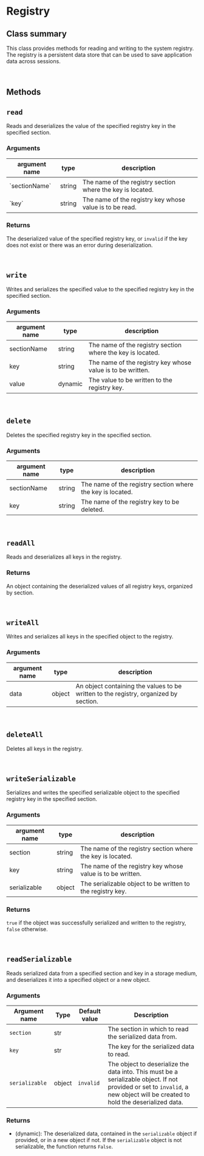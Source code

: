 # Registry

Class summary
-------------

This class provides methods for reading and writing to the system registry. The registry is a persistent data store that can be used to save application data across sessions.


<br />

## Methods

## `read`

Reads and deserializes the value of the specified registry key in the specified section.

### Arguments

| argument name | type | description |
| ---| ---| --- |
| \`sectionName\` | string | The name of the registry section where the key is located. |
| \`key\` | string | The name of the registry key whose value is to be read. |

### Returns

The deserialized value of the specified registry key, or `invalid` if the key does not exist or there was an error during deserialization.

<br />


## `write`
Writes and serializes the specified value to the specified registry key in the specified section.

### Arguments

| argument name | type | description |
| ---| ---| --- |
| sectionName | string | The name of the registry section where the key is located. |
| key | string | The name of the registry key whose value is to be written. |
| value | dynamic | The value to be written to the registry key. |

<br />


## `delete`
Deletes the specified registry key in the specified section.

#####

### Arguments

| argument name | type | description |
| ---| ---| --- |
| sectionName | string | The name of the registry section where the key is located. |
| key | string | The name of the registry key to be deleted. |

<br />

## `readAll`

Reads and deserializes all keys in the registry.

### Returns

An object containing the deserialized values of all registry keys, organized by section.

<br />

## `writeAll`
Writes and serializes all keys in the specified object to the registry.

### Arguments

| argument name | type | description |
| ---| ---| --- |
| data | object | An object containing the values to be written to the registry, organized by section. |

<br />

## `deleteAll`
Deletes all keys in the registry.

<br />

## `writeSerializable`
Serializes and writes the specified serializable object to the specified registry key in the specified section.

### Arguments

| argument name | type | description |
| ---| ---| --- |
| section | string | The name of the registry section where the key is located. |
| key | string | The name of the registry key whose value is to be written. |
| serializable | object | The serializable object to be written to the registry key. |

### Returns

`true` if the object was successfully serialized and written to the registry, `false` otherwise.

<br />



## `readSerializable`
Reads serialized data from a specified section and key in a storage medium, and deserializes it into a specified object or a new object.

### Arguments

| Argument name | Type | Default value | Description |
| ---| ---| ---| --- |
| `section` | str |  | The section in which to read the serialized data from. |
| `key` | str |  | The key for the serialized data to read. |
| `serializable` | object | `invalid` | The object to deserialize the data into. This must be a serializable object. If not provided or set to `invalid`, a new object will be created to hold the deserialized data. |

### Returns

*   (dynamic): The deserialized data, contained in the `serializable` object if provided, or in a new object if not. If the `serializable` object is not serializable, the function returns `False`.

